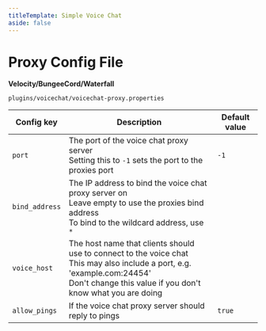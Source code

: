 ```yaml
---
titleTemplate: Simple Voice Chat
aside: false
---
```


# Proxy Config File

**Velocity/BungeeCord/Waterfall**

`plugins/voicechat/voicechat-proxy.properties`


| Config key     | Description                                                                                                                                                                                    | Default value |
| -------------- | ---------------------------------------------------------------------------------------------------------------------------------------------------------------------------------------------- | ------------- |
| `port`         | The port of the voice chat proxy server<br/>Setting this to `-1` sets the port to the proxies port                                                                                             | `-1`          |
| `bind_address` | The IP address to bind the voice chat proxy server on<br/>Leave empty to use the proxies bind address<br/>To bind to the wildcard address, use `*`                                             | ` `           |
| `voice_host`   | The host name that clients should use to connect to the voice chat<br/>This may also include a port, e.g. 'example.com:24454'<br/>Don't change this value if you don't know what you are doing | ` `           |
| `allow_pings`  | If the voice chat proxy server should reply to pings                                                                                                                                           | `true`        |
